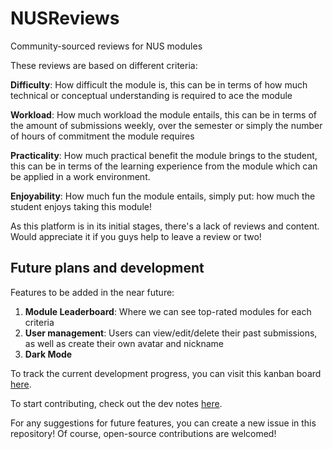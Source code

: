 # NUSReviews
Community-sourced reviews for NUS modules

These reviews are based on different criteria:

**Difficulty**: How difficult the module is, this can be in terms of how much technical or conceptual understanding is required to ace the module

**Workload**: How much workload the module entails, this can be in terms of the amount of submissions weekly, over the semester or simply the number of hours of commitment the module requires

**Practicality**: How much practical benefit the module brings to the student, this can be in terms of the learning experience from the module which can be applied in a work environment.

**Enjoyability**: How much fun the module entails, simply put: how much the student enjoys taking this module!

As this platform is in its initial stages, there's a lack of reviews and content. Would appreciate it if you guys help to leave a review or two!

## Future plans and development

Features to be added in the near future:
1. **Module Leaderboard**: Where we can see top-rated modules for each criteria
2. **User management**: Users can view/edit/delete their past submissions, as well as create their own avatar and nickname
3. **Dark Mode**

To track the current development progress, you can visit this kanban board [here](https://mousy-coral-4d8.notion.site/NUSReviews-728a139a98764b92a00ca090076ffa16 "Notion Link").

To start contributing, check out the dev notes [here](https://mousy-coral-4d8.notion.site/NUSReviews-dev-5f98472b2db44e54a075de5caac7ba93).

For any suggestions for future features, you can create a new issue in this repository! Of course, open-source contributions are welcomed!

